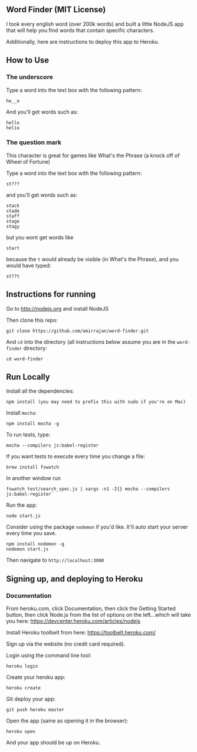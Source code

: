 ## Word Finder (MIT License)

I took every english word (over 200k words) and built a little NodeJS
app that will help you find words that contain specific characters.

Additionally, here are instructions to deploy this app to Heroku.

## How to Use

### The underscore

Type a word into the text box with the following pattern:

    he__o

And you'll get words such as:

    hello
    helio

### The question mark

This character is great for games like What's the Phrase (a knock off
of Wheel of Fortune)

Type a word into the text box with the following pattern:

    st???

and you'll get words such as:

    stack
    stade
    staff
    stage
    stagy

but you wont get words like

    start

because the `t` would already be visible (in What's the Phrase), and
you would have typed:

    st??t

## Instructions for running

Go to http://nodejs.org and install NodeJS

Then clone this repo:

    git clone https://github.com/amirrajan/word-finder.git

And `cd` into the directory (all instructions below assume you are in
the `word-finder` directory:

    cd word-finder

## Run Locally

Install all the dependencies:

    npm install (you may need to prefix this with sudo if you're on Mac)

Install `mocha`:

    npm install mocha -g

To run tests, type:

    mocha --compilers js:babel-register

If you want tests to execute every time you change a file:

    brew install fswatch

In another window run

    fswatch test/search_spec.js | xargs -n1 -I{} mocha --compilers js:babel-register`

Run the app:

    node start.js

Consider using the package `nodemon` if you'd like. It'll auto start your server
every time you save.

    npm install nodemon -g
    nodemon start.js

Then navigate to `http://localhost:3000`

## Signing up, and deploying to Heroku

### Documentation

From heroku.com, click Documentation, then click the Getting Started
button, then click Node.js from the list of options on the
left...which will take you here:
https://devcenter.heroku.com/articles/nodejs

Install Heroku toolbelt from here: https://toolbelt.heroku.com/

Sign up via the website (no credit card required).

Login using the command line tool:

    heroku login

Create your heroku app:

    heroku create

Git deploy your app:

    git push heroku master

Open the app (same as opening it in the browser):

    heroku open

And your app should be up on Heroku.
